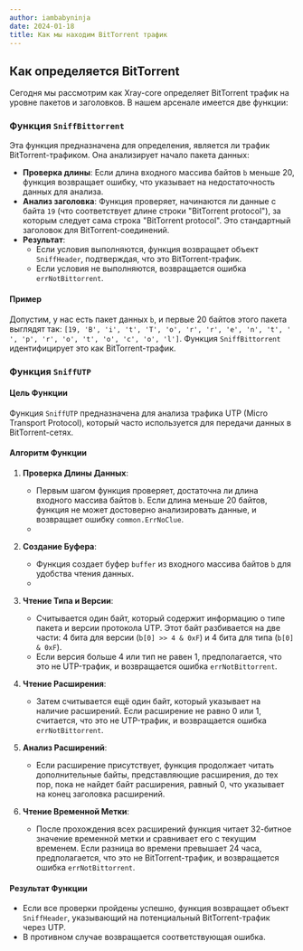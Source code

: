 ```yaml
---
author: iambabyninja
date: 2024-01-18
title: Как мы находим BitTorrent трафик
---
```


## Как определяется BitTorrent 

Сегодня мы рассмотрим как Xray-core определяет BitTorrent трафик на уровне пакетов и заголовков.
В нашем арсенале имеется две функции:

### Функция `SniffBittorrent`

Эта функция предназначена для определения, является ли трафик BitTorrent-трафиком. Она анализирует начало пакета данных:

- **Проверка длины**: Если длина входного массива байтов `b` меньше 20, функция возвращает ошибку, что указывает на недостаточность данных для анализа.
- **Анализ заголовка**: Функция проверяет, начинаются ли данные с байта `19` (что соответствует длине строки "BitTorrent protocol"), за которым следует сама строка "BitTorrent protocol". Это стандартный заголовок для BitTorrent-соединений.
- **Результат**:
  - Если условия выполняются, функция возвращает объект `SniffHeader`, подтверждая, что это BitTorrent-трафик.
  - Если условия не выполняются, возвращается ошибка `errNotBittorrent`.

#### Пример
Допустим, у нас есть пакет данных `b`, и первые 20 байтов этого пакета выглядят так: `[19, 'B', 'i', 't', 'T', 'o', 'r', 'r', 'e', 'n', 't', ' ', 'p', 'r', 'o', 't', 'o', 'c', 'o', 'l']`. Функция `SniffBittorrent` идентифицирует это как BitTorrent-трафик.

### Функция `SniffUTP`

#### Цель Функции
Функция `SniffUTP` предназначена для анализа трафика UTP (Micro Transport Protocol), который часто используется для передачи данных в BitTorrent-сетях. 

#### Алгоритм Функции
1. **Проверка Длины Данных**: 
   - Первым шагом функция проверяет, достаточна ли длина входного массива байтов `b`. Если длина меньше 20 байтов, функция не может достоверно анализировать данные, и возвращает ошибку `common.ErrNoClue`.
   - 
2. **Создание Буфера**:
   - Функция создает буфер `buffer` из входного массива байтов `b` для удобства чтения данных.
   - 
3. **Чтение Типа и Версии**:
   - Считывается один байт, который содержит информацию о типе пакета и версии протокола UTP. Этот байт разбивается на две части: 4 бита для версии (`b[0] >> 4 & 0xF`) и 4 бита для типа (`b[0] & 0xF`). 
   - Если версия больше 4 или тип не равен 1, предполагается, что это не UTP-трафик, и возвращается ошибка `errNotBittorrent`.

4. **Чтение Расширения**:
   - Затем считывается ещё один байт, который указывает на наличие расширений. Если расширение не равно 0 или 1, считается, что это не UTP-трафик, и возвращается ошибка `errNotBittorrent`.

5. **Анализ Расширений**:
   - Если расширение присутствует, функция продолжает читать дополнительные байты, представляющие расширения, до тех пор, пока не найдет байт расширения, равный 0, что указывает на конец заголовка расширений.

6. **Чтение Временной Метки**:
   - После прохождения всех расширений функция читает 32-битное значение временной метки и сравнивает его с текущим временем. Если разница во времени превышает 24 часа, предполагается, что это не BitTorrent-трафик, и возвращается ошибка `errNotBittorrent`.

#### Результат Функции
- Если все проверки пройдены успешно, функция возвращает объект `SniffHeader`, указывающий на потенциальный BitTorrent-трафик через UTP.
- В противном случае возвращается соответствующая ошибка.

